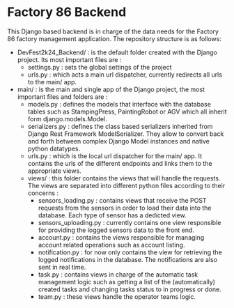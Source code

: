 # Factory 86 Backend
This Django based backend is in charge of the data needs for the Factory 86 factory management application.
The repository structure is as follows:
- DevFest2k24_Backend/ : is the default folder created with the Django project. Its most important files are :
  - settings.py : sets the global settings of the project
  - urls.py : which acts a main url dispatcher, currently redirects all urls to the main/ app.
- main/ : is the main and single app of the Django project, the most important files and folders are :
  - models.py : defines the models that interface with the database tables such as StampingPress, PaintingRobot or AGV which all inherit form django.models.Model.
  - serializers.py : defines the class based serializers inherited from Django Rest Framework ModelSerializer. They allow to convert back and forth between complex Django Model instances and native python datatypes.
  - urls.py : which is the local url dispatcher for the main/ app. It contains the urls of the different endpoints and links them to the appropriate views.
  - views/ : this folder contains the views that will handle the requests. The views are separated into different python files according to their concerns :
    - sensors_loading.py : contains views that receive the POST requests from the sensors in order to load their data into the database. Each type of sensor has a dedicted view.
    - sensors_uploading.py : currently contains one view responsible for providing the logged sensors data to the front end.
    - account.py : contains the views responsible for managing account related operations such as account listing.
    - notification.py : for now only contains the view for retrieving the logged notifications in the database. The notifications are also sent in real time.
    - task.py : contains views in charge of the automatic task management logic such as getting a list of the (automatically) created tasks and changing tasks status to in progress or done.
    - team.py : these views handle the operator teams logic.
